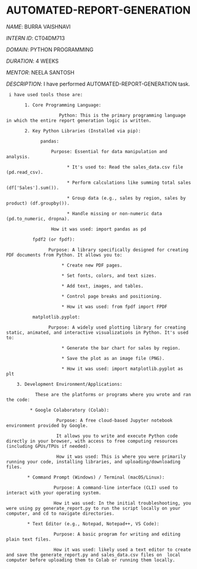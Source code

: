 # AUTOMATED-REPORT-GENERATION

*NAME*: BURRA VAISHNAVI

*INTERN ID*: CT04DM713 

*DOMAIN*: PYTHON PROGRAMMING 

*DURATION*: 4 WEEKS

*MENTOR*: NEELA SANTOSH

*DESCRIPTION*: I have performed AUTOMATED-REPORT-GENERATION task.

     i have used tools those are:
     
           1. Core Programming Language:
           
                        Python: This is the primary programming language in which the entire report generation logic is written.
                        
           2. Key Python Libraries (Installed via pip):
           
                 pandas:
                 
                     Purpose: Essential for data manipulation and analysis.
                     
                           * It's used to: Read the sales_data.csv file (pd.read_csv).
                           
                           * Perform calculations like summing total sales (df['Sales'].sum()).
                           
                           * Group data (e.g., sales by region, sales by product) (df.groupby()).
                           
                           * Handle missing or non-numeric data (pd.to_numeric, dropna).
                           
                     How it was used: import pandas as pd
                     
              fpdf2 (or fpdf):
              
                    Purpose: A library specifically designed for creating PDF documents from Python. It allows you to:
                    
                         * Create new PDF pages.
                         
                         * Set fonts, colors, and text sizes.
                         
                         * Add text, images, and tables.
                         
                         * Control page breaks and positioning.
                         
                         * How it was used: from fpdf import FPDF
                         
              matplotlib.pyplot:
              
                    Purpose: A widely used plotting library for creating static, animated, and interactive visualizations in Python. It's used to:
                    
                         * Generate the bar chart for sales by region.
                         
                         * Save the plot as an image file (PNG).
                         
                         * How it was used: import matplotlib.pyplot as plt

        3. Development Environment/Applications:

               These are the platforms or programs where you wrote and ran the code:

             * Google Colaboratory (Colab):

                       Purpose: A free cloud-based Jupyter notebook environment provided by Google.
                       
                       It allows you to write and execute Python code directly in your browser, with access to free computing resources (including GPUs/TPUs if needed).
                       
                       How it was used: This is where you were primarily running your code, installing libraries, and uploading/downloading files.
                       
            * Command Prompt (Windows) / Terminal (macOS/Linux):

                      Purpose: A command-line interface (CLI) used to interact with your operating system.
                      
                      How it was used: In the initial troubleshooting, you were using py generate_report.py to run the script locally on your computer, and cd to navigate directories. 
                      
            * Text Editor (e.g., Notepad, Notepad++, VS Code):

                      Purpose: A basic program for writing and editing plain text files.
                      
                      How it was used: likely used a text editor to create and save the generate_report.py and sales_data.csv files on  local computer before uploading them to Colab or running them locally.
